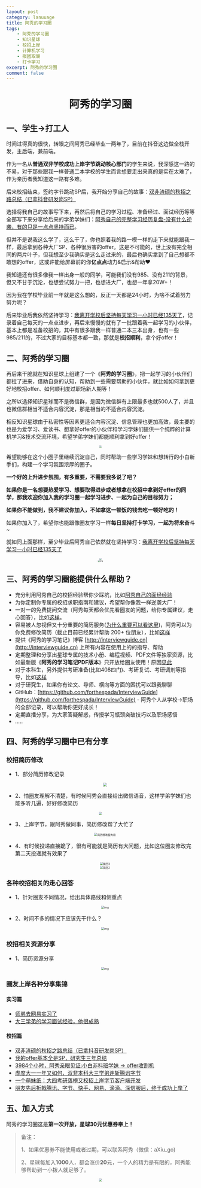 ```yaml
---
layout: post
category: lanuuage
title: 阿秀的学习圈
tags:
    - 阿秀的学习圈
    - 知识星球
    - 校招上岸
    - 计算机学习
    - 报团取暖
    - 打卡学习
excerpt: 阿秀的学习圈
comment: false
---
```



<h1 align="center">阿秀的学习圈</h1>



## 一、学生->打工人

时间过得真的很快，转眼之间阿秀已经毕业一两年了，目前在抖音这边做全栈开发，主后端，兼前端。



作为一名从**普通双非学校成功上岸字节跳动核心部门**的学生来说，我深感这一路的不易，对于那些跟我一样普通二本学校的学生而言想要走出来真的是实在太难了，作为亲历者我知道这一路有多难。



后来校招结束，签约字节跳动SP后，我开始分享自己的故事：[双非渣硕的秋招之路总结（已拿抖音研发岗SP）]()

选择将我自己的故事写下来，再然后将自己的学习过程、准备经过、面试经历等等全部写下来分享给后来的学弟学妹们：[阿秀自己的完整学习经历复盘-没有什么逆袭，有的只是一点点坚持而已]()。



但并不是说我这么学了，这么干了，你也照着我的路一模一样的走下来就能跟我一样，最后拿到各种大厂SP、各种很厉害的offer。这是不可能的，世上没有完全相同的两片叶子，但我想至少我确实是这么走过来的，最后也确实拿到了自己想都不敢想的offer，这或许能给屏幕前的你**亿点点**动力&启示&帮助❤️



我知道还有很多像我一样出身一般的同学，可能我们没有985、没有211的背景，但又不甘于沉沦，也想尝试努力一把，也想进大厂，也想一年拿20W+！



因为我在学校毕业前一年就是这么想的，反正一天都是24小时，为啥不试着努力努力呢？





后来毕业后我依然坚持学习：[我离开学校后坚持每天学习一小时已经135天了](https://mp.weixin.qq.com/s/Ebo6_eF5Ujvz5BLjyXwT9Q)，记录着自己每天的一点点进步，再后来慢慢的就有了一批跟着我一起学习的小伙伴，基本上都是准备校招的，其中有很多跟我一样普通二本三本出身，也有一些985/211的，不过大家的目标基本都一致，那就是**校招顺利**，拿个好offer！



## 二、阿秀的学习圈



再后来干脆就在知识星球上组建了一个《**阿秀的学习圈**》，把一起学习的小伙伴们都拉了进来，借助自身的认知，帮助到一些需要帮助的小伙伴，就比如如何拿到更好地校招offer、如何顺利度过职场新人期等！



之所以选择知识星球而不是微信群，是因为微信群有上限最多也就500人了，并且也微信群相当不适合内容沉淀，那是相当的不适合内容沉淀。



相反知识星球由于私密性等因素更适合内容沉淀、信息管理也更加高效，最主要的也是为爱学习、爱读书、想拿好offer的小伙伴和学习学妹们提供一个纯粹的计算机学习&技术交流环境，希望学弟学妹们都能顺利拿到好offer！

<div align="center">
  <img src="https://axiu-image-bed.oss-cn-shanghai.aliyuncs.com/img/202205202315053.png" style="zoom:40%;" />
</div>





希望能够在这个小圈子里继续沉淀自己，同时帮助一些学习学妹和想转行的小白新手们，构建一个学习氛围浓厚的圈子。



**一个好的上升进步氛围，有多重要，不需要我多说了吧？**



**如果你是一名想要热爱学习、想要取得进步或者想拿在校招中拿到好offer的同学，那我欢迎你加入我的学习圈一起学习进步、一起为自己的目标努力；**

**如果你不能做到，我不建议你加入，不如拿这一顿饭的钱去吃一顿好吃的！**

如果你加入了，希望你也能跟像圈友学习一样**每日坚持打卡学习，一起为将来奋斗**~



就如同上面那样，至少毕业后阿秀自己依然就在坚持学习：[我离开学校后坚持每天学习一小时已经135天了](https://mp.weixin.qq.com/s/Ebo6_eF5Ujvz5BLjyXwT9Q)

<div align="center">
  <img src="https://axiu-image-bed.oss-cn-shanghai.aliyuncs.com/img/202205202315049.png" style="zoom: 33%;" />
</div>





<div align="center">
  <img src="https://axiu-image-bed.oss-cn-shanghai.aliyuncs.com/img/202205202315855.png" alt="img" style="zoom:33%;" />
</div>



<div align="center">
</div>





## 三、阿秀的学习圈能提供什么帮助？

- 充分利用阿秀自己的校招经验帮你少踩坑，比如[阿秀自己的面经经验]()
- 为你定制你专属的校招求职指南和建议，希望帮你像我一样逆袭大厂！
- 一对一的免费提问交流（阿秀每天都会优先看圈友的问题，给你专属建议，走心回答），比如[这样](#各种校招相关的走心回答)。
- 容易被人忽视但又十分重要的简历服务([为什么重要可以看这里](/notes/05-xiustar/03-resume/01-00-简历开篇词.md))，阿秀可以为你免费修改简历（截止目前已经累计帮助 200+ 位朋友），比如[这样](/notes/05-xiustar/01-xiustar_reading_guide/01-introduce.html#校招简历修改)
- 提供《阿秀的学习笔记》博客 [http://interviewguide.cn](http://interviewguide.cn) 上所有内容在使用上的的指导、帮助
- 定期整理和分享出星球专属的技术小册、编程视频、PDF文件等独家资源，比如最新版《**阿秀的学习笔记PDF版本**》只开放给圈友使用！原因[见此](/notes/08-other/02-question.html#_5、如何下载阿秀的学习笔记内容pdf版本)
- 对于本科生，另外提供考研准备(比如408四门)、考研复试、考研调剂等指导，比如[这样](/notes/06-about/02-school/20210315-近期招收计算机考研调剂学生有感%20%7C%20考研调剂指南.md)
- 对于研究生，如果你有论文、导师、横向等方面的困扰可以跟我聊聊
- GitHub：[https://github.com/forthespada/InterviewGuide](https://github.com/forthespada/InterviewGuide) - 阿秀个人从学校->职场的全部记录，可以帮助你更好成长！
- 定期直播分享，为大家答疑解惑，传授学习瓶颈突破技巧以及职场感悟
- .....



## 四、阿秀的学习圈中已有分享

### 校招简历修改

- 1、部分简历修改记录

  <div align="center"> <div align="center"> <img src="https://axiu-image-bed.oss-cn-shanghai.aliyuncs.com/img/202205202247637.png" style="zoom:60%;" /></div> </div>



- 2、怕圈友理解不清楚，有时候阿秀会直接给出微信语音，这样学弟学妹们也能多听几遍，好好修改简历

<div align="center"><img src="https://axiu-image-bed.oss-cn-shanghai.aliyuncs.com/img/202205202244777.png" style="zoom:50%;" /></div>



- 3、上岸字节，跟阿秀做同事，简历修改帮了大忙了

  <div align="center">
    <img src="https://axiu-image-bed.oss-cn-shanghai.aliyuncs.com/img/202205202238608.png" alt="简历修改很有用" style="zoom:50%;" />
  </div>
  
  
- 4、有时候投递直接跪了，很有可能就是简历有大问题，比如这位圈友修改完第二天投递就有效果了

  <div align="center">
    <img src="https://axiu-image-bed.oss-cn-shanghai.aliyuncs.com/img/202205202244760.png" alt="简历3" style="zoom:50%;" />
  </div>
  
  
  
  <div align="center"><img src="https://axiu-image-bed.oss-cn-shanghai.aliyuncs.com/img/202205202311201.png" alt="简历2" style="zoom:50%;" /></div>
  
  

<p id="各种校招相关的走心回答"></p>

### 各种校招相关的走心回答

- 1、针对圈友不同情况，给出具体路线和侧重点

  

  <div align="center">
    <img src="https://axiu-image-bed.oss-cn-shanghai.aliyuncs.com/img/202205202311104.png" alt="img" style="zoom:50%;" />
  </div>
  
  



- 2、时间不多的情况下应该先干什么？

  <div align="center">
    <img src="https://axiu-image-bed.oss-cn-shanghai.aliyuncs.com/img/202205202311906.png" alt="img" style="zoom:50%;" />
  </div>
  
  





### 校招相关资源分享

- 1、简历资源分享

  <div align="center"><img src="https://axiu-image-bed.oss-cn-shanghai.aliyuncs.com/img/202205202311314.png" alt="img" style="zoom:50%;" /></div>







### 圈友上岸各种分享集锦

#### 实习篇

- [师弟去网易实习了](/notes/05-xiustar/04-school_practice/20210826%20-%20师弟去网易实习了.html) 
- [大三学弟的学习面试经验，他很成熟](/notes/05-xiustar/04-school_practice/20210702%20-%20大三学弟的学习面试经验，他很成熟.html)

#### 校招篇

- [双非渣硕的秋招之路总结（已拿抖音研发岗SP）](/notes/05-xiustar/05-campus_recruitment/2020-12-16-双非渣硕的秋招之路总结（已拿抖音研发岗SP）.html)
- [我的offer基本全是SP，研究生三年总结](/notes/05-xiustar/05-campus_recruitment/20211026%20-%20我的offer基本全是SP，研究生三年总结.html)
- [3984个小时，阿秀亲眼见证:小白非科班学妹 -> offer收割机](/notes/05-xiustar/05-campus_recruitment/20210719%20-%20看着小白非科班师妹一步一步，逐渐成长为offer收割机是种什么体验？.html)
- [虚度大一一年又如何，双非本科大三学弟连斩腾讯字节](/notes/05-xiustar/05-campus_recruitment/20210320%20-%20虚度大一一年又如何，双非本科大三学弟连斩腾讯字节.html)
- [一个萌妹纸：大四考研落榜又校招上岸字节客户端开发](/notes/05-xiustar/05-campus_recruitment/20210726%20-%20一个萌妹子：大四考研又上岸字节IOS.html)
- [朋友先后折戟腾讯、字节、快手、网易、滴滴、深信服后，终于成功上岸了](/notes/05-xiustar/05-campus_recruitment/20210214-朋友先后折戟腾讯、字节、快手、网易、滴滴、深信服后，终于成功上岸了.html)



## 五、加入方式

阿秀的学习圈这是**第一次开放，星球30元优惠券奉上！**

> 备注：
>
> 1、如果优惠券不能使用或者过期，可以联系阿秀（微信：aXiu_go)
>
> 2、星球每加入**1000**人，都会涨价**20**元，一个人的精力是有限的，阿秀能够帮助到一小拨人就足够了。

<div align="center">
  <img src="https://axiu-image-bed.oss-cn-shanghai.aliyuncs.com/img/202205202359909.png" style="zoom:50%;" />
</div>


